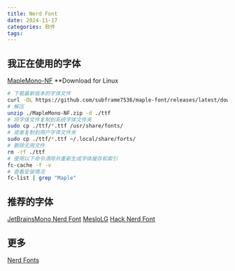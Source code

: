 ```yaml
---
title: Nerd Font
date: 2024-11-17
categories: 软件
tags:
---
```

## 我正在使用的字体
[MapleMono-NF](https://github.com/subframe7536/maple-font)
**Download for Linux
```zsh
# 下载最新版本的字体文件
curl -OL https://github.com/subframe7536/maple-font/releases/latest/download/MapleMono-NF.zip
# 解压
unzip ./MapleMono-NF.zip -d ./ttf
# 将字体文件复制到系统字体文件夹
sudo cp ./ttf/*.ttf /usr/share/fonts/
# 或者复制到用户字体文件夹
sudo cp ./ttf/*.ttf ~/.local/share/forts/
# 删除无用文件
rm -rf ./ttf
# 使用以下命令清除并重新生成字体缓存和索引
fc-cache -f -v
# 查看安装情况
fc-list | grep "Maple"
```

## 推荐的字体
[JetBrainsMono Nerd Font](https://github.com/JetBrains/JetBrainsMono)
[MesloLG](https://github.com/andreberg/Meslo-Font)
[Hack Nerd Font](https://github.com/source-foundry/Hack)

## 更多
[Nerd Fonts](https://www.nerdfonts.com/font-downloads)
